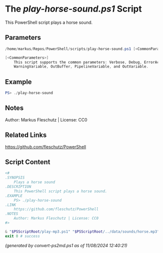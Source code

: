 The *play-horse-sound.ps1* Script
===========================

This PowerShell script plays a horse sound.

Parameters
----------
```powershell
/home/markus/Repos/PowerShell/scripts/play-horse-sound.ps1 [<CommonParameters>]

[<CommonParameters>]
    This script supports the common parameters: Verbose, Debug, ErrorAction, ErrorVariable, WarningAction, 
    WarningVariable, OutBuffer, PipelineVariable, and OutVariable.
```

Example
-------
```powershell
PS> ./play-horse-sound

```

Notes
-----
Author: Markus Fleschutz | License: CC0

Related Links
-------------
https://github.com/fleschutz/PowerShell

Script Content
--------------
```powershell
<#
.SYNOPSIS
	Plays a horse sound
.DESCRIPTION
	This PowerShell script plays a horse sound.
.EXAMPLE
	PS> ./play-horse-sound
.LINK
	https://github.com/fleschutz/PowerShell
.NOTES
	Author: Markus Fleschutz | License: CC0
#>

& "$PSScriptRoot/play-mp3.ps1" "$PSScriptRoot/../data/sounds/horse.mp3"
exit 0 # success
```

*(generated by convert-ps2md.ps1 as of 11/08/2024 12:40:21)*
